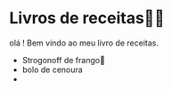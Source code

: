 # Livros de receitas🐱‍👤

olá ! Bem vindo ao meu livro de receitas.

- Strogonoff de frango👏
- bolo de cenoura
- 
